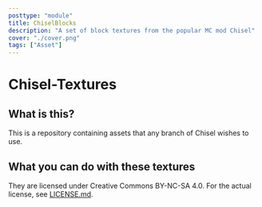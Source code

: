 ```yaml
---
posttype: "module" 
title: ChiselBlocks
description: "A set of block textures from the popular MC mod Chisel"
cover: "./cover.png"
tags: ["Asset"]
---
```

# Chisel-Textures

## What is this?

This is a repository containing assets that any branch of Chisel wishes to use.

## What you can do with these textures

They are licensed under Creative Commons BY-NC-SA 4.0. For the actual license, see [LICENSE.md](https://github.com/Drullkus/Chisel-Textures/blob/master/LICENSE.md).
